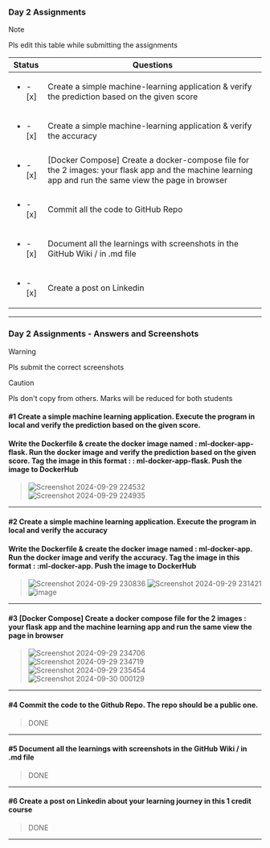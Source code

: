 ### Day 2 Assignments

> [!NOTE]
> Pls edit this table while submitting the assignments

| Status         | Questions     | 
|----------------|---------------|
| <ul><li>- [x] </li></ul> | Create a simple machine-learning application & verify the prediction based on the given score |
| <ul><li>- [x] </li></ul> | Create a simple machine-learning application & verify the accuracy |
| <ul><li>- [x] </li></ul> | [Docker Compose] Create a docker-compose file for the 2 images: your flask app and the machine learning app and run the same view the page in browser |
| <ul><li>- [x] </li></ul> | Commit all the code to GitHub Repo |
| <ul><li>- [x] </li></ul> | Document all the learnings with screenshots in the GitHub Wiki / in .md file |
| <ul><li>- [x] </li></ul> | Create a post on Linkedin  |

***

### Day 2 Assignments - Answers and Screenshots

> [!WARNING]
> Pls submit the correct screenshots

> [!CAUTION]
> Pls don't copy from others. Marks will be reduced for both students

#### #1 Create a simple machine learning application. Execute the program in local and verify the prediction based on the given score. 
#### Write the Dockerfile & create the docker image named : ml-docker-app-flask. Run the docker image and verify the prediction based on the given score. Tag the image in this format : <dockerhub-username>: ml-docker-app-flask. Push the image to DockerHub	
> ![Screenshot 2024-09-29 224532](https://github.com/user-attachments/assets/8a979e70-e5d2-4d2e-b29c-d04a271d6df1)
> ![Screenshot 2024-09-29 224935](https://github.com/user-attachments/assets/829a1c74-4f6a-40c7-ae47-2220499c4e8d)


***

#### #2 Create a simple machine learning application. Execute the program in local and verify the accuracy
#### Write the Dockerfile & create the docker image named : ml-docker-app. Run the docker image and verify the accuracy. Tag the image in this format : <dockerhub-username>:ml-docker-app. Push the image to DockerHub
> ![Screenshot 2024-09-29 230836](https://github.com/user-attachments/assets/b463762e-318f-418d-8d3c-a989c6886ff9)
> ![Screenshot 2024-09-29 231421](https://github.com/user-attachments/assets/4de09282-babc-4104-b7d6-f83726a733d7)
> ![image](https://github.com/user-attachments/assets/a8d80563-241b-4173-94f7-b9ac2178da5f)




***

#### #3 [Docker Compose] Create a docker compose file for the 2 images : your flask app and the machine learning app and run the same view the page in browser
> ![Screenshot 2024-09-29 234706](https://github.com/user-attachments/assets/90a3b60b-57ad-4899-9628-ac5d75327802)
> ![Screenshot 2024-09-29 234719](https://github.com/user-attachments/assets/1e28ec8b-a08f-4d9d-8223-bdf6ca592bfa)
> ![Screenshot 2024-09-29 235454](https://github.com/user-attachments/assets/4d53aed1-8e20-4743-8b97-73a9a3da54a8)
> ![Screenshot 2024-09-30 000129](https://github.com/user-attachments/assets/7bb35497-8cf2-4fa0-9d76-25d2cc327c13)

***

#### #4 Commit the code to the Github Repo. The repo should be a public one. 
> DONE

***

#### #5 Document all the learnings with screenshots in the GitHub Wiki / in .md file
> DONE

***

#### #6 Create a post on Linkedin about your learning journey in this 1 credit course
> DONE

***
